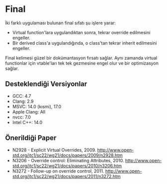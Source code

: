 # Final

İki farklı uygulaması bulunan final sıfatı şu işlere yarar:
- Virtual function'lara uygulandıktan sonra, tekrar override edilmesini engeller.
- Bir derived class'a uygulandığında, o class'tan tekrar inherit edilmesini engeller.

Final kelimesi güzel bir dokümantasyon fırsatı sağlar. Aynı zamanda virtual functionlar için vtable'ları tek tek gezmesine engel olur ve bir optimizasyon sağlar.

## Desteklendiği Versiyonlar

- GCC: 4.7
- Clang: 2.9
- MSVC: 14.0 (kısmi), 17.0
- Apple Clang: All
- nvcc: 7.0
- Intel C++: 14.0

## Önerildiği Paper

- N2928 - Explicit Virtual Overrides, 2009. http://www.open-std.org/jtc1/sc22/wg21/docs/papers/2009/n2928.htm
- N3206 - Override control: Eliminating Attributes, 2010. http://www.open-std.org/jtc1/sc22/wg21/docs/papers/2010/n3206.htm
- N3272 - Follow-up on override control, 2011. http://www.open-std.org/jtc1/sc22/wg21/docs/papers/2011/n3272.htm

